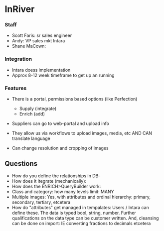 
# InRiver

### Staff

- Scott Faris: sr sales engineer
- Andy: VP sales mkt Intara
- Shane MaCown:

### Integration

- Intara doess implementation
- Approx 8-12 week timeframe to get up an running

### Features

- There is a portal, permissions based options (like Perfection)
  - Supply (integrate)
  - Enrich (add)

- Suppliers can go to web-portal and upload info
- They allow us via workflows to upload images, media, etc AND CAN translate language
- Can change resolution and cropping of images

## Questions

- How do you define the relationships in DB:
- How does it itegrate (mechanically):
- How does the ENRICH>QueryBuilder work:
- Class and category: how many levels limit: MANY
- Multiple images: Yes, with attributes and ordinal hierarchy: primary, secondary, tertiary, etcetera
- How do "attributes" get managed in tempalates: Users / Intara can define these.  The data is typed bool, string, number.  Further qualifications on the data type can be customer written.  And, cleansing can be done on import: IE converting fractions to decimals etcetera